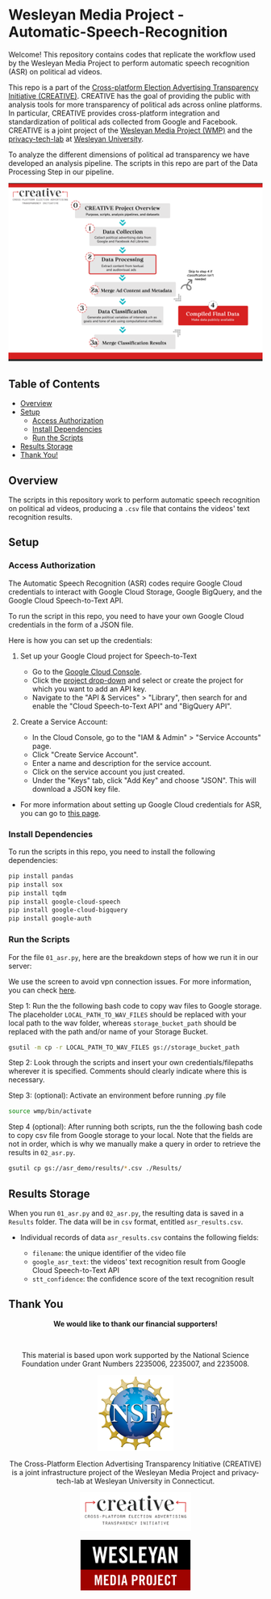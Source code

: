 # Wesleyan Media Project - Automatic-Speech-Recognition

Welcome! This repository contains codes that replicate the workflow used by the Wesleyan Media Project to perform automatic speech recognition (ASR) on political ad videos.

This repo is a part of the [Cross-platform Election Advertising Transparency Initiative (CREATIVE)](https://www.creativewmp.com/). CREATIVE has the goal of providing the public with analysis tools for more transparency of political ads across online platforms. In particular, CREATIVE provides cross-platform integration and standardization of political ads collected from Google and Facebook. CREATIVE is a joint project of the [Wesleyan Media Project (WMP)](https://mediaproject.wesleyan.edu/) and the [privacy-tech-lab](https://privacytechlab.org/) at [Wesleyan University](https://www.wesleyan.edu).

To analyze the different dimensions of political ad transparency we have developed an analysis pipeline. The scripts in this repo are part of the Data Processing Step in our pipeline.

![A picture of the pipeline diagram](CREATIVE_step2_032524.png)

## Table of Contents

- [Overview](#overview)
- [Setup](#setup)
  - [Access Authorization](#access-authorization)
  - [Install Dependencies](#install-dependencies)
  - [Run the Scripts](#run-the-scripts)
- [Results Storage](#results-storage)
- [Thank You!](#thank-you)

## Overview

The scripts in this repository work to perform automatic speech recognition on political ad videos, producing a `.csv` file that contains the videos' text recognition results.

## Setup

### Access Authorization

The Automatic Speech Recognition (ASR) codes require Google Cloud credentials to interact with Google Cloud Storage, Google BigQuery, and the Google Cloud Speech-to-Text API.

To run the script in this repo, you need to have your own Google Cloud credentials in the form of a JSON file.

Here is how you can set up the credentials:

1. Set up your Google Cloud project for Speech-to-Text

   - Go to the [Google Cloud Console](https://console.cloud.google.com).
   - Click the [project drop-down](https://console.cloud.google.com/projectselector2/home/dashboard) and select or create the project for which you want to add an API key.
   - Navigate to the "API & Services" > "Library", then search for and enable the "Cloud Speech-to-Text API" and "BigQuery API".

2. Create a Service Account:

   - In the Cloud Console, go to the "IAM & Admin" > "Service Accounts" page.
   - Click "Create Service Account".
   - Enter a name and description for the service account.
   - Click on the service account you just created.
   - Under the "Keys" tab, click "Add Key" and choose "JSON".
     This will download a JSON key file.

- For more information about setting up Google Cloud credentials for ASR, you can go to [this page](https://cloud.google.com/speech-to-text/docs/before-you-begin).

### Install Dependencies

To run the scripts in this repo, you need to install the following dependencies:

```bash
pip install pandas
pip install sox
pip install tqdm
pip install google-cloud-speech
pip install google-cloud-bigquery
pip install google-auth
```

### Run the Scripts

For the file `01_asr.py`, here are the breakdown steps of how we run it in our server:

We use the screen to avoid vpn connection issues. For more information, you can check [here](https://linuxize.com/post/how-to-use-linux-screen/).

Step 1: Run the the following bash code to copy wav files to Google storage. The placeholder `LOCAL_PATH_TO_WAV_FILES` should be replaced with your local path to the wav folder, whereas `storage_bucket_path` should be replaced with the path and/or name of your Storage Bucket.

```bash
gsutil -m cp -r LOCAL_PATH_TO_WAV_FILES gs://storage_bucket_path
```

Step 2: Look through the scripts and insert your own credentials/filepaths wherever it is specified. Comments should clearly indicate where this is necessary.

Step 3: (optional): Activate an environment before running .py file

```bash
source wmp/bin/activate
```

Step 4 (optional): After running both scripts, run the the following bash code to copy csv file from Google storage to your local. Note that the fields are not in order, which is why we manually make a query in order to retrieve the results in `02_asr.py`.

```bash
gsutil cp gs://asr_demo/results/*.csv ./Results/
```

## Results Storage

When you run `01_asr.py` and `02_asr.py`, the resulting data is saved in a `Results` folder. The data will be in `csv` format, entitled `asr_results.csv`.

- Individual records of data `asr_results.csv` contains the following fields:

  - `filename`: the unique identifier of the video file
  - `google_asr_text`: the videos' text recognition result from Google Cloud Speech-to-Text API
  - `stt_confidence`: the confidence score of the text recognition result

## Thank You

<p align="center"><strong>We would like to thank our financial supporters!</strong></p><br>

<p align="center">This material is based upon work supported by the National Science Foundation under Grant Numbers 2235006, 2235007, and 2235008.</p>

<p align="center" style="display: flex; justify-content: center; align-items: center;">
  <a href="https://www.nsf.gov/awardsearch/showAward?AWD_ID=2235006">
    <img class="img-fluid" src="nsf.png" height="150px" alt="National Science Foundation Logo">
  </a>
</p>

<p align="center">The Cross-Platform Election Advertising Transparency Initiative (CREATIVE) is a joint infrastructure project of the Wesleyan Media Project and privacy-tech-lab at Wesleyan University in Connecticut.

<p align="center" style="display: flex; justify-content: center; align-items: center;">
  <a href="https://www.creativewmp.com/">
    <img class="img-fluid" src="CREATIVE_logo.png"  width="220px" alt="CREATIVE Logo">
  </a>
</p>

<p align="center" style="display: flex; justify-content: center; align-items: center;">
  <a href="https://mediaproject.wesleyan.edu/">
    <img src="wmp-logo.png" width="218px" height="100px" alt="Wesleyan Media Project logo">
  </a>
</p>

<p align="center" style="display: flex; justify-content: center; align-items: center;">
  <a href="https://privacytechlab.org/" style="margin-right: 20px;">
